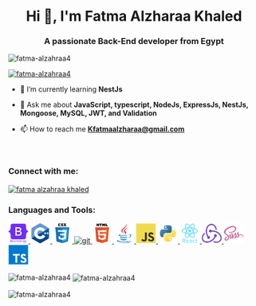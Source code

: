 
<h1 align="center">Hi 👋, I'm Fatma Alzharaa Khaled</h1>
<h3 align="center">A passionate Back-End developer from Egypt</h3>

<p align="left"> <img src="https://komarev.com/ghpvc/?username=fatma-alzahraa4&label=Profile%20views&color=0e75b6&style=flat" alt="fatma-alzahraa4" /> </p>

<p align="left"> <a href="https://github.com/ryo-ma/github-profile-trophy"><img src="https://github-profile-trophy.vercel.app/?username=fatma-alzahraa4" alt="fatma-alzahraa4" /></a> </p>

- 🌱 I’m currently learning **NestJs**

- 💬 Ask me about **JavaScript, typescript, NodeJs, ExpressJs, NestJs, Mongoose, MySQL, JWT, and Validation**

- 📫 How to reach me **Kfatmaalzharaa@gmail.com**
<p style="text-align: center; margin: 20px 0;"><img align="center" src="https://i.pinimg.com/originals/6b/57/87/6b5787ff3501f9a45afdade14b9d48bd.gif" style="width: 20%; " alt="" /></p>

<h3 align="left">Connect with me:</h3>
<p align="left">
<a href="https://fb.com/fatma alzahraa khaled" target="blank"><img align="center" src="https://upload.wikimedia.org/wikipedia/commons/c/ca/LinkedIn_logo_initials.png" alt="fatma alzahraa khaled" height="30" width="40" /></a>
</p>



<h3 align="left">Languages and Tools:</h3>
<p align="left"> <a href="https://getbootstrap.com" target="_blank" rel="noreferrer"> <img src="https://raw.githubusercontent.com/devicons/devicon/master/icons/bootstrap/bootstrap-plain-wordmark.svg" alt="bootstrap" width="40" height="40"/> </a> <a href="https://www.w3schools.com/cpp/" target="_blank" rel="noreferrer"> <img src="https://raw.githubusercontent.com/devicons/devicon/master/icons/cplusplus/cplusplus-original.svg" alt="cplusplus" width="40" height="40"/> </a> <a href="https://www.w3schools.com/css/" target="_blank" rel="noreferrer"> <img src="https://raw.githubusercontent.com/devicons/devicon/master/icons/css3/css3-original-wordmark.svg" alt="css3" width="40" height="40"/> </a> <a href="https://git-scm.com/" target="_blank" rel="noreferrer"> <img src="https://www.vectorlogo.zone/logos/git-scm/git-scm-icon.svg" alt="git" width="40" height="40"/> </a> <a href="https://www.w3.org/html/" target="_blank" rel="noreferrer"> <img src="https://raw.githubusercontent.com/devicons/devicon/master/icons/html5/html5-original-wordmark.svg" alt="html5" width="40" height="40"/> </a> <a href="https://www.java.com" target="_blank" rel="noreferrer"> <img src="https://raw.githubusercontent.com/devicons/devicon/master/icons/java/java-original.svg" alt="java" width="40" height="40"/> </a> <a href="https://developer.mozilla.org/en-US/docs/Web/JavaScript" target="_blank" rel="noreferrer"> <img src="https://raw.githubusercontent.com/devicons/devicon/master/icons/javascript/javascript-original.svg" alt="javascript" width="40" height="40"/> </a> <a href="https://www.python.org" target="_blank" rel="noreferrer"> <img src="https://raw.githubusercontent.com/devicons/devicon/master/icons/python/python-original.svg" alt="python" width="40" height="40"/> </a> <a href="https://reactjs.org/" target="_blank" rel="noreferrer"> <img src="https://raw.githubusercontent.com/devicons/devicon/master/icons/react/react-original-wordmark.svg" alt="react" width="40" height="40"/> </a> <a href="https://redux.js.org" target="_blank" rel="noreferrer"> <img src="https://raw.githubusercontent.com/devicons/devicon/master/icons/redux/redux-original.svg" alt="redux" width="40" height="40"/> </a> <a href="https://sass-lang.com" target="_blank" rel="noreferrer"> <img src="https://raw.githubusercontent.com/devicons/devicon/master/icons/sass/sass-original.svg" alt="sass" width="40" height="40"/> </a> <a href="https://www.typescriptlang.org/" target="_blank" rel="noreferrer"> <img src="https://raw.githubusercontent.com/devicons/devicon/master/icons/typescript/typescript-original.svg" alt="typescript" width="40" height="40"/> </a> </p>

<p><img align="left" src="https://github-readme-stats.vercel.app/api/top-langs?username=fatma-alzahraa4&show_icons=true&locale=en&layout=compact" alt="fatma-alzahraa4" /></p>

<p>&nbsp;<img align="center" src="https://github-readme-stats.vercel.app/api?username=fatma-alzahraa4&show_icons=true&locale=en" alt="fatma-alzahraa4" /></p>

<p><img align="center" src="https://github-readme-streak-stats.herokuapp.com/?user=fatma-alzahraa4&" alt="fatma-alzahraa4" /></p>

        
        
